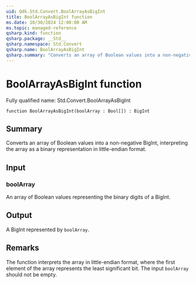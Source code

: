 ```yaml
---
uid: Qdk.Std.Convert.BoolArrayAsBigInt
title: BoolArrayAsBigInt function
ms.date: 10/30/2024 12:00:00 AM
ms.topic: managed-reference
qsharp.kind: function
qsharp.package: __Std__
qsharp.namespace: Std.Convert
qsharp.name: BoolArrayAsBigInt
qsharp.summary: "Converts an array of Boolean values into a non-negative BigInt, interpreting the array as a binary representation in little-endian format."
---
```


# BoolArrayAsBigInt function

Fully qualified name: Std.Convert.BoolArrayAsBigInt

```qsharp
function BoolArrayAsBigInt(boolArray : Bool[]) : BigInt
```

## Summary
Converts an array of Boolean values into a non-negative BigInt, interpreting the
array as a binary representation in little-endian format.

## Input
### boolArray
An array of Boolean values representing the binary digits of a BigInt.

## Output
A BigInt represented by `boolArray`.

## Remarks
The function interprets the array in little-endian format, where the first
element of the array represents the least significant bit.
The input `boolArray` should not be empty.
